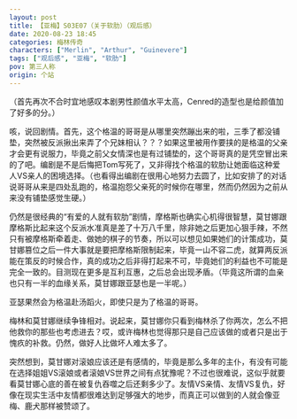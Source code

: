 ```yaml
---
layout: post
title: 【亚梅】S03E07（关于软肋）（观后感）
date: 2020-08-23 18:45
categories: 梅林传奇
characters: ["Merlin", "Arthur", "Guinevere"]
tags: ["观后感", "亚梅", "软肋"]
pov: 第三人称
origin: 个站
---
```


（首先再次不合时宜地感叹本剧男性颜值水平太高，Cenred的造型也是给颜值加了好多的分。）

咳，说回剧情。首先，这个格温的哥哥是从哪里突然蹦出来的啦，三季了都没铺垫，突然被反派揪出来弄了个兄妹相认？？？如果这里被用作要挟的是格温的父亲才会更有说服力，毕竟之前父女情深也是有过铺垫的，这个哥哥真的是凭空冒出来的了吧。编剧是不是后悔把Tom写死了，又非得找个格温的软肋让她面临这种爱人VS亲人的困境选择。（也看得出编剧在很用心地努力去圆了，比如安排了的对话说哥哥从来是四处乱跑的，格温抱怨父亲死的时候你在哪里，然而仍然因为之前从来没有铺垫感觉生硬。）

仍然是很经典的“有爱的人就有软肋”剧情，摩格斯也确实心机得很智慧，莫甘娜跟摩格斯比起来这个反派水准真是差了十万八千里，除非她之后更加心狠手辣，不然只有被摩格斯牵着走、做她的棋子的节奏，所以可以想见如果她们的计策成功，莫甘娜篡位之后一件大事就是要把摩格斯限制起来，毕竟一山不容二虎，就算两反派能在策反的时候合作，真的成功之后非得打起来不可，毕竟她们的利益也不可能是完全一致的。目测现在更多是互利互惠，之后总会出现矛盾。（毕竟这所谓的血亲也只有一半的血缘关系，莫甘娜跟亚瑟也是一半呢。）

亚瑟果然会为格温赴汤蹈火，即使只是为了格温的哥哥。

梅林和莫甘娜继续争锋相对。说起来，莫甘娜你只看到梅林杀了你两次，怎么不把他救你的那些也考虑进去？哎，或许梅林也觉得那只是自己应该做的或者只是出于愧疚的补救。仍然，做好人比做坏人难太多了。

突然想到，莫甘娜对滚娘应该还是有感情的，毕竟是那么多年的主仆，有没有可能在选择姐姐VS滚娘或者滚娘VS世界之间有点犹豫呢？不过也很难说，这似乎就要看莫甘娜心底的善在被复仇吞噬之后还剩多少了。友情VS亲情、友情VS复仇，好像在现实生活中友情都很难达到足够强大的地步，而真正可以做到的人就会像亚梅、鹿犬那样被赞颂了。